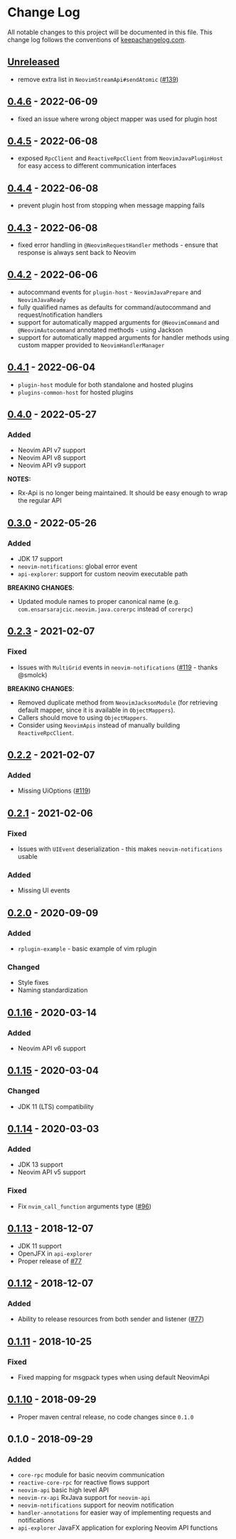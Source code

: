 # Change Log
All notable changes to this project will be documented in this file. This change log follows the conventions of [keepachangelog.com](http://keepachangelog.com/).

## [Unreleased]

- remove extra list in `NeovimStreamApi#sendAtomic` ([#139][gi139])

## [0.4.6] - 2022-06-09

- fixed an issue where wrong object mapper was used for plugin host

## [0.4.5] - 2022-06-08

- exposed `RpcClient` and `ReactiveRpcClient` from `NeovimJavaPluginHost` for easy access to different communication interfaces

## [0.4.4] - 2022-06-08

- prevent plugin host from stopping when message mapping fails

## [0.4.3] - 2022-06-08

- fixed error handling in `@NeovimRequestHandler` methods - ensure that response is always sent back to Neovim

## [0.4.2] - 2022-06-06

- autocommand events for `plugin-host` - `NeovimJavaPrepare` and `NeovimJavaReady`
- fully qualified names as defaults for command/autocommand and request/notification handlers
- support for automatically mapped arguments for `@NeovimCommand` and `@NeovimAutocommand` annotated methods - using Jackson
- support for automatically mapped arguments for handler methods using custom mapper provided to `NeovimHandlerManager`

## [0.4.1] - 2022-06-04

- `plugin-host` module for both standalone and hosted plugins
- `plugins-common-host` for hosted plugins

## [0.4.0] - 2022-05-27

### Added
- Neovim API v7 support
- Neovim API v8 support
- Neovim API v9 support

**NOTES:**
- Rx-Api is no longer being maintained. It should be easy enough to wrap the regular API

## [0.3.0] - 2022-05-26

### Added
- JDK 17 support
- `neovim-notifications`: global error event
- `api-explorer`: support for custom neovim executable path

**BREAKING CHANGES**:
- Updated module names to proper canonical name (e.g. `com.ensarsarajcic.neovim.java.corerpc` instead of `corerpc`)

## [0.2.3] - 2021-02-07

### Fixed
- Issues with `MultiGrid` events in `neovim-notifications` ([#119][i119] - thanks @smolck)

**BREAKING CHANGES**:
- Removed duplicate method from `NeovimJacksonModule` (for retrieving default mapper, since it is available in `ObjectMappers`).
- Callers should move to using `ObjectMappers`.
- Consider using `NeovimApis` instead of manually building `ReactiveRpcClient`.

## [0.2.2] - 2021-02-07

### Added
- Missing UiOptions ([#119][i119])

## [0.2.1] - 2021-02-06

### Fixed
- Issues with `UIEvent` deserialization - this makes `neovim-notifications` usable

### Added
- Missing UI events

## [0.2.0] - 2020-09-09

### Added
- `rplugin-example` - basic example of vim rplugin

### Changed
- Style fixes
- Naming standardization

## [0.1.16] - 2020-03-14

### Added
- Neovim API v6 support

## [0.1.15] - 2020-03-04

### Changed
- JDK 11 (LTS) compatibility

## [0.1.14] - 2020-03-03

### Added
- JDK 13 support
- Neovim API v5 support

### Fixed
- Fix `nvim_call_function` arguments type ([#96][i96])

## [0.1.13] - 2018-12-07

- JDK 11 support
- OpenJFX in `api-explorer`
- Proper release of [#77][i77]

## [0.1.12] - 2018-12-07

### Added
- Ability to release resources from both sender and listener ([#77][i77])

## [0.1.11] - 2018-10-25

### Fixed
- Fixed mapping for msgpack types when using default NeovimApi

## [0.1.10] - 2018-09-29

- Proper maven central release, no code changes since `0.1.0`

## 0.1.0 - 2018-09-29
### Added
- `core-rpc` module for basic neovim communication
- `reactive-core-rpc` for reactive flows support
- `neovim-api` basic high level API
- `neovim-rx-api` RxJava support for `neovim-api`
- `neovim-notifications` support for neovim notification
- `handler-annotations` for easier way of implementing requests and notifications
- `api-explorer` JavaFX application for exploring Neovim API functions

[Unreleased]: https://codeberg.org/neovim-java/neovim-java/compare/0.4.6...main
[0.1.10]: https://codeberg.org/neovim-java/neovim-java/compare/0.1...0.1.10
[0.1.11]: https://codeberg.org/neovim-java/neovim-java/compare/0.1.10...0.1.11
[0.1.12]: https://codeberg.org/neovim-java/neovim-java/compare/0.1.11...0.1.12
[0.1.13]: https://codeberg.org/neovim-java/neovim-java/compare/0.1.12...0.1.13
[0.1.14]: https://codeberg.org/neovim-java/neovim-java/compare/0.1.13...0.1.14
[0.1.15]: https://codeberg.org/neovim-java/neovim-java/compare/0.1.14...0.1.15
[0.1.16]: https://codeberg.org/neovim-java/neovim-java/compare/0.1.15...0.1.16
[0.2.0]: https://codeberg.org/neovim-java/neovim-java/compare/0.1.16...0.2.0
[0.2.1]: https://codeberg.org/neovim-java/neovim-java/compare/0.2.0...0.2.1
[0.2.2]: https://codeberg.org/neovim-java/neovim-java/compare/0.2.1...0.2.2
[0.2.3]: https://codeberg.org/neovim-java/neovim-java/compare/0.2.2...0.2.3
[0.3.0]: https://codeberg.org/neovim-java/neovim-java/compare/0.2.3...0.3.0
[0.4.0]: https://codeberg.org/neovim-java/neovim-java/compare/0.3.0...0.4.0
[0.4.1]: https://codeberg.org/neovim-java/neovim-java/compare/0.4.0...0.4.1
[0.4.2]: https://codeberg.org/neovim-java/neovim-java/compare/0.4.1...0.4.2
[0.4.3]: https://codeberg.org/neovim-java/neovim-java/compare/0.4.2...0.4.3
[0.4.4]: https://codeberg.org/neovim-java/neovim-java/compare/0.4.3...0.4.4
[0.4.5]: https://codeberg.org/neovim-java/neovim-java/compare/0.4.4...0.4.5
[0.4.6]: https://codeberg.org/neovim-java/neovim-java/compare/0.4.5...0.4.6
[i77]: https://codeberg.org/neovim-java/neovim-java/issues/77
[i96]: https://codeberg.org/neovim-java/neovim-java/issues/96
[i119]: https://codeberg.org/neovim-java/neovim-java/issues/119
[gi139]: https://github.com/esensar/neovim-java/issues/139
